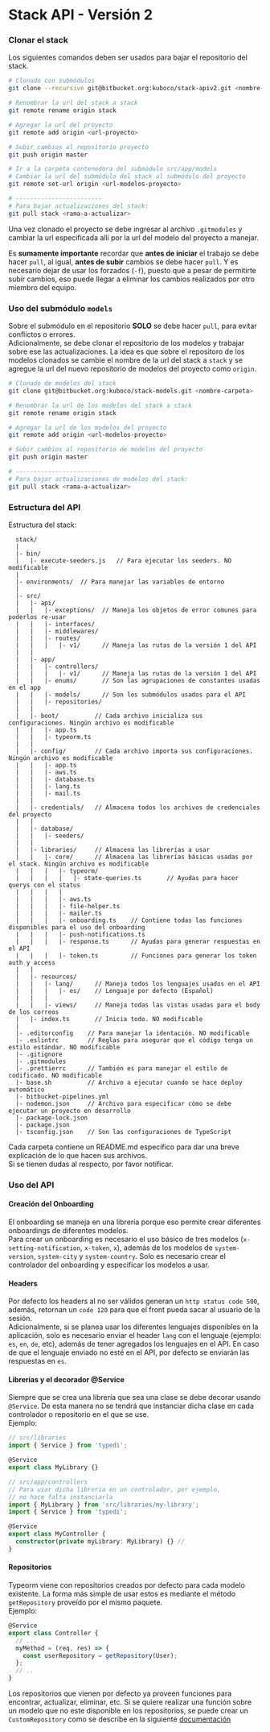 # Stack API - Versión 2

### Clonar el stack

Los siguientes comandos deben ser usados para bajar el repositorio del stack.

```bash
# Clonado con submódulos
git clone --recursive git@bitbucket.org:kuboco/stack-apiv2.git <nombre-carpeta>

# Renombrar la url del stack a stack
git remote rename origin stack

# Agregar la url del proyecto
git remote add origin <url-proyecto>

# Subir cambios al repositorio proyecto
git push origin master

# Ir a la carpeta contenedora del submódulo src/app/models
# Cambiar la url del submódulo del stack al submódulo del proyecto
git remote set-url origin <url-modelos-proyecto>

# ------------------------
# Para bajar actualizaciones del stack:
git pull stack <rama-a-actualizar>
```

Una vez clonado el proyecto se debe ingresar al archivo `.gitmodules` y cambiar la url especificada allí por la url del modelo del proyecto a manejar.

Es **sumamente importante** recordar que **antes de iniciar** el trabajo se debe hacer `pull`, al igual, **antes de subir** cambios se debe hacer `pull`. Y es necesario dejar de usar los forzados (`-f`), puesto que a pesar de permitirte subir cambios, eso puede llegar a eliminar los cambios realizados por otro miembro del equipo.

### Uso del submódulo `models`

Sobre el submódulo en el repositorio **SOLO** se debe hacer `pull`, para evitar conflictos o errores.  
Adicionalmente, se debe clonar el repositorio de los modelos y trabajar sobre ese las actualizaciones. La idea es que sobre el repositoro de los modelos clonados se cambie el nombre de la url del stack a `stack` y se agregue la url del nuevo repositorio de modelos del proyecto como `origin`.

```bash
# Clonado de modelos del stack
git clone git@bitbucket.org:kuboco/stack-models.git <nombre-carpeta>

# Renombrar la url de los modelos del stack a stack
git remote rename origin stack

# Agregar la url de los modelos del proyecto
git remote add origin <url-modelos-proyecto>

# Subir cambios al repositorio de modelos del proyecto
git push origin master

# ------------------------
# Para bajar actualizaciones de modelos del stack:
git pull stack <rama-a-actualizar>
```

### Estructura del API

Estructura del stack:

```
  stack/
  |
  |- bin/
  |   |- execute-seeders.js   // Para ejecutar los seeders. NO modificable
  |
  |- environments/  // Para manejar las variables de entorno
  |
  |- src/
  |   |- api/
  |   |   |- exceptions/  // Maneja los objetos de error comunes para poderlos re-usar
  |   |   |- interfaces/
  |   |   |- middlewares/
  |   |   |- routes/
  |   |   |   |- v1/      // Maneja las rutas de la versión 1 del API
  |   |
  |   |- app/
  |   |   |- controllers/
  |   |   |   |- v1/      // Maneja las rutas de la versión 1 del API
  |   |   |- enums/       // Son las agrupaciones de constantes usadas en el app
  |   |   |- models/      // Son los submódulos usados para el API
  |   |   |- repositories/
  |   |
  |   |- boot/          // Cada archivo inicializa sus configuraciones. Ningún archivo es modificable
  |   |   |- app.ts
  |   |   |- typeorm.ts
  |   |
  |   |- config/        // Cada archivo importa sus configuraciones. Ningún archivo es modificable
  |   |   |- app.ts
  |   |   |- aws.ts
  |   |   |- database.ts
  |   |   |- lang.ts
  |   |   |- mail.ts
  |   |
  |   |- credentials/   // Almacena todos los archivos de credenciales del proyecto
  |   |
  |   |- database/
  |   |   |- seeders/
  |   |
  |   |- libraries/     // Almacena las librerías a usar
  |   |   |- core/      // Almacena las librerías básicas usadas por el stack. Ningún archivo es modificable
  |   |   |   |- typeorm/
  |   |   |   |   |- state-queries.ts       // Ayudas para hacer querys con el status
  |   |   |   |
  |   |   |   |- aws.ts
  |   |   |   |- file-helper.ts
  |   |   |   |- mailer.ts
  |   |   |   |- onboarding.ts    // Contiene todas las funciones disponibles para el uso del onboarding
  |   |   |   |- push-notifications.ts
  |   |   |   |- response.ts      // Ayudas para generar respuestas en el API
  |   |   |   |- token.ts         // Funciones para generar los token auth y access
  |   |
  |   |- resources/
  |   |   |- lang/      // Maneja todos los lenguajes usados en el API
  |   |   |   |- es/    // Lenguaje por defecto (Español)
  |   |   |
  |   |   |- views/     // Maneja todas las vistas usadas para el body de los correos
  |   |- index.ts       // Inicia todo. NO modificable
  |
  |- .editorconfig    // Para manejar la identación. NO modificable
  |- .eslintrc        // Reglas para asegurar que el código tenga un estilo estándar. NO modificable
  |- .gitignore
  |- .gitmodules
  |- .prettierrc      // También es para manejar el estilo de codificado. NO modificable
  |- base.sh          // Archivo a ejecutar cuando se hace deploy automático
  |- bitbucket-pipelines.yml
  |- nodemon.json     // Archivo para especificar cómo se debe ejecutar un proyecto en desarrollo
  |- package-lock.json
  |- package.json
  |- tsconfig.json    // Son las configuraciones de TypeScript
```

Cada carpeta contiene un README.md específico para dar una breve explicación de lo que hacen sus archivos.  
Si se tienen dudas al respecto, por favor notificar.

### Uso del API

#### Creación del Onboarding

El onboarding se maneja en una librería porque eso permite crear diferentes onboardings de diferentes modelos.  
Para crear un onboarding es necesario el uso básico de tres modelos (`x-setting-notification`, `x-token`, `x`), además de los modelos de `system-version`, `system-city` y `system-country`. Solo es necesario crear el controlador del onboarding y especificar los modelos a usar.

#### Headers

Por defecto los headers al no ser válidos generan un `http status code 500`, además, retornan un `code 120` para que el front pueda sacar al usuario de la sesión.  
Adicionalmente, si se planea usar los diferentes lenguajes disponibles en la aplicación, solo es necesario enviar el header `lang` con el lenguaje (ejemplo: `es`, `en`, `de`, etc), además de tener agregados los lenguajes en el API. En caso de que el lenguaje enviado no esté en el API, por defecto se enviarán las respuestas en `es`.

#### Librerías y el decorador @Service

Siempre que se crea una librería que sea una clase se debe decorar usando `@Service`. De esta manera no se tendrá que instanciar dicha clase en cada controlador o repositorio en el que se use.  
Ejemplo:

```typescript
// src/libraries
import { Service } from 'typedi';

@Service
export class MyLibrary {}

// src/app/controllers
// Para usar dicha libreria en un controlador, por ejemplo,
// no hace falta instanciarla
import { MyLibrary } from 'src/libraries/my-library';
import { Service } from 'typedi';

@Service
export class MyController {
  constructor(private myLibrary: MyLibrary) {} //
}
```

#### Repositorios

Typeorm viene con repositorios creados por defecto para cada modelo existente. La forma más simple de usar estos es mediante el método `getRepository` proveído por el mismo paquete.  
Ejemplo:

```typescript
@Service
export class Controller {
  // ...
  myMethod = (req, res) => {
    const userRepository = getRepository(User);
  };
  // ..
}
```

Los repositorios que vienen por defecto ya proveen funciones para encontrar, actualizar, eliminar, etc. Si se quiere realizar una función sobre un modelo que no este disponible en los repositorios, se puede crear un `CustomRepository` como se describe en la siguiente [documentación](https://typeorm.io/#/custom-repository)
